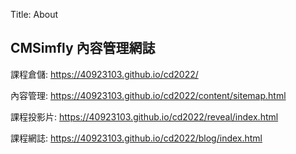 Title: About

## CMSimfly 內容管理網誌

課程倉儲: <a href="https://40923103.github.io/cd2022/">https://40923103.github.io/cd2022/</a>

內容管理: <a href="https://40923103.github.io/cd2022/content/sitemap.html">https://40923103.github.io/cd2022/content/sitemap.html</a>

課程投影片: <a href="https://40923103.github.io/cd2022/reveal/index.html">https://40923103.github.io/cd2022/reveal/index.html</a>

課程網誌: <a href="https://40923103.github.io/cd2022/blog/index.html">https://40923103.github.io/cd2022/blog/index.html</a>








